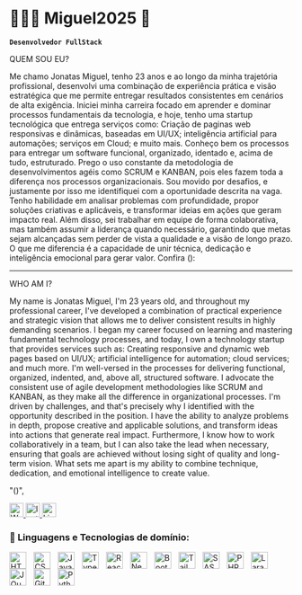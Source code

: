 # 👩🏻‍💻 Miguel2025 👻

**`Desenvolvedor FullStack`**

QUEM SOU EU?

Me chamo Jonatas Miguel, tenho 23 anos e ao longo da minha trajetória profissional, desenvolvi uma combinação de experiência prática e visão estratégica que me permite entregar resultados consistentes em cenários de alta exigência. Iniciei minha carreira focado em aprender e dominar processos fundamentais da tecnologia, e hoje, tenho uma startup tecnológica que entrega serviços como: Criação de paginas web responsivas e dinâmicas, baseadas em UI/UX; inteligência artificial para automações; serviços em Cloud; e muito mais. 
 Conheço bem os processos para entregar um software funcional, organizado, identado e, acima de tudo, estruturado. Prego o uso constante da metodologia de desenvolvimentos agéis como SCRUM e KANBAN, pois eles fazem toda a diferença nos processos organizacionais.
 Sou movido por desafios, e justamente por isso me identifiquei com a oportunidade descrita na vaga. Tenho habilidade em analisar problemas com profundidade, propor soluções criativas e aplicáveis, e transformar ideias em ações que geram impacto real. Além disso, sei trabalhar em equipe de forma colaborativa, mas também assumir a liderança quando necessário, garantindo que metas sejam alcançadas sem perder de vista a qualidade e a visão de longo prazo.
O que me diferencia é a capacidade de unir técnica, dedicação e inteligência emocional para gerar valor. Confira ():
____________________________________________________________________________________________________________________________________________________________________________________________________________

WHO AM I?

My name is Jonatas Miguel, I'm 23 years old, and throughout my professional career, I've developed a combination of practical experience and strategic vision that allows me to deliver consistent results in highly demanding scenarios. I began my career focused on learning and mastering fundamental technology processes, and today, I own a technology startup that provides services such as: Creating responsive and dynamic web pages based on UI/UX; artificial intelligence for automation; cloud services; and much more.
I'm well-versed in the processes for delivering functional, organized, indented, and, above all, structured software. I advocate the consistent use of agile development methodologies like SCRUM and KANBAN, as they make all the difference in organizational processes.
I'm driven by challenges, and that's precisely why I identified with the opportunity described in the position. I have the ability to analyze problems in depth, propose creative and applicable solutions, and transform ideas into actions that generate real impact. Furthermore, I know how to work collaboratively in a team, but I can also take the lead when necessary, ensuring that goals are achieved without losing sight of quality and long-term vision.
What sets me apart is my ability to combine technique, dedication, and emotional intelligence to create value.

    
"([](https://www.instagram.com/miguel.santos_9_?igsh=NTlvc2kwa3p1bXpi))", 

<p text-align="left">
    <a href="https://wa.me/qr/LBBUGNC4FUPDM1">
        <img 
            alt="Whatsapp" 
            title="Me contate" 
            src="https://custom-icon-badges.demolab.com/badge/Whatsapp-green.svg?logo=phone&logoColor=white"
            style="height: 25px;"
        />
    </a>
    <a href="https://www.instagram.com/miguel.santos_9_?igsh=NTlvc2kwa3p1bXpi">
        <img 
            alt="Instagram" 
            title="Me segue" 
            src="https://custom-icon-badges.demolab.com/badge/-Instagram-red?style=for-the-badge&logo=mention&logoColor=white"
            style="height: 25px;"
            />
    </a> 
 
  <a href="https://www.linkedin.com/in/jonatas-miguel-santos-112318266?utm_source=share&utm_campaign=share_via&utm_content=profile&utm_medium=android_app">
        <img 
            alt="LinkedIn" 
            title="Me acompanhe" 
            src="https://custom-icon-badges.demolab.com/badge/-LinkedIn-plum?style=for-the-badge&logo=comment-discussion&logoColor=black"
          style="height: 25px;"
        />
    </a>
</p> 



### 🤖 Linguagens e Tecnologias de domínio:

<img 
    align="left" 
    alt="HTML"
    title="HTML" 
    width="30px" 
    style="padding-right: 10px;" 
    src="https://cdn.jsdelivr.net/gh/devicons/devicon@latest/icons/html5/html5-original.svg" 
/>
<img 
    align="left" 
    alt="CSS" 
    title="CSS"
    width="30px" 
    style="padding-right: 10px;" 
    src="https://cdn.jsdelivr.net/gh/devicons/devicon@latest/icons/css3/css3-original.svg" 
/>
<img 
    align="left" 
    alt="JavaScript" 
    title="JavaScript"
    width="30px" 
    style="padding-right: 10px;" 
    src="https://cdn.jsdelivr.net/gh/devicons/devicon@latest/icons/javascript/javascript-original.svg" 
/>
<img 
    align="left" 
    alt="TypeScript"
    title="TypeScript" 
    width="30px" 
    style="padding-right: 10px;" 
    src="https://cdn.jsdelivr.net/gh/devicons/devicon@latest/icons/typescript/typescript-original.svg" 
/>
<img 
    align="left" 
    alt="React"
    title="React" 
    width="30px" 
    style="padding-right: 10px;" 
    src="https://cdn.jsdelivr.net/gh/devicons/devicon@latest/icons/react/react-original.svg" 
/>
<img 
    align="left" 
    alt="Next.js" 
    title="Next.js"
    width="30px" 
    style="padding-right: 10px;" 
    src="https://cdn.jsdelivr.net/gh/devicons/devicon@latest/icons/nextjs/nextjs-original.svg" 
/>
<img 
    align="left" 
    alt="Bootstrap"
    title="Bootstrap" 
    width="30px" 
    style="padding-right: 10px;" 
    src="https://cdn.jsdelivr.net/gh/devicons/devicon@latest/icons/bootstrap/bootstrap-original.svg" 
/>
<img 
    align="left" 
    alt="Tailwind" 
    title="Tailwind"
    width="30px" 
    style="padding-right: 10px;" 
    src="https://cdn.jsdelivr.net/gh/devicons/devicon@latest/icons/tailwindcss/tailwindcss-original.svg" 
/>
<img 
    align="left" 
    alt="SASS" 
    title="SASS"
    width="30px" 
    style="padding-right: 10px;" 
    src="https://cdn.jsdelivr.net/gh/devicons/devicon@latest/icons/sass/sass-original.svg" 
/>
<img 
    align="left" 
    alt="PHP" 
    title="PHP"
    width="30px" 
    style="padding-right: 10px;" 
    src="https://cdn.jsdelivr.net/gh/devicons/devicon@latest/icons/php/php-original.svg" 
/>
<img 
    align="left" 
    alt="Laravel" 
    title="Laravel"
    width="30px" 
    style="padding-right: 10px;" 
    src="https://cdn.jsdelivr.net/gh/devicons/devicon@latest/icons/laravel/laravel-original.svg" 
/>
<img 
    align="left" 
    alt="JQuery" 
    title="JQuery"
    width="30px" 
    style="padding-right: 10px;" 
    src="https://cdn.jsdelivr.net/gh/devicons/devicon@latest/icons/jquery/jquery-original.svg" 
/>
<img 
    align="left" 
    alt="Git" 
    title="Git"
    width="30px" 
    style="padding-right: 10px;" 
    src="https://cdn.jsdelivr.net/gh/devicons/devicon@latest/icons/git/git-original.svg" 
/>
<img 
    align="left" 
    alt="Python" 
    title="Python"
    width="30px" 
    style="padding-right: 10px;" 
    src="https://cdn.jsdelivr.net/gh/devicons/devicon@latest/icons/python/python-original.svg" 
/>

<br/>
<br/>

<!-- ### 📊 Estatísticas

<p>
  <img 
    align="left" 
    alt="GitHub Stats" 
    height="200" 
    style="padding-right: 10px;" 
    src="https://github-readme-stats.vercel.app/api?username=Larissakich&show_icons=true&theme=tokyonight&include_all_commits=true&locale=pt-br" 
  />

<img 
      align="left" 
      alt="GitHub Stats" 
      height="200" 
      src="https://github-readme-stats.vercel.app/api/top-langs/?username=larissakich&theme=tokyonight&layout=compact&custom_title=Tecnologias&langs_count=9" 
  /> -->
